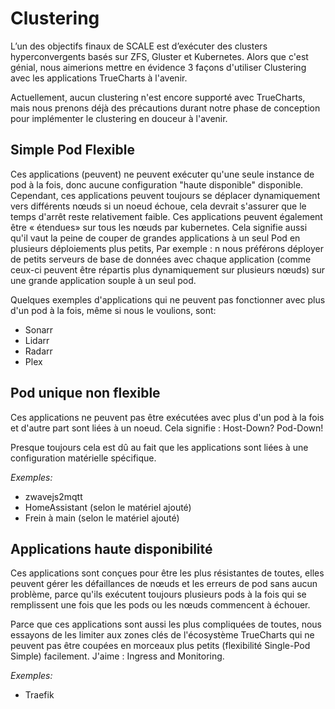 # Clustering

L’un des objectifs finaux de SCALE est d’exécuter des clusters hyperconvergents basés sur ZFS, Gluster et Kubernetes. Alors que c'est génial, nous aimerions mettre en évidence 3 façons d'utiliser Clustering avec les applications TrueCharts à l'avenir.

Actuellement, aucun clustering n'est encore supporté avec TrueCharts, mais nous prenons déjà des précautions durant notre phase de conception pour implémenter le clustering en douceur à l'avenir.

## Simple Pod Flexible

Ces applications (peuvent) ne peuvent exécuter qu'une seule instance de pod à la fois, donc aucune configuration "haute disponible" disponible. Cependant, ces applications peuvent toujours se déplacer dynamiquement vers différents nœuds si un noeud échoue, cela devrait s'assurer que le temps d'arrêt reste relativement faible. Ces applications peuvent également être « étendues» sur tous les nœuds par kubernetes. Cela signifie aussi qu'il vaut la peine de couper de grandes applications à un seul Pod en plusieurs déploiements plus petits, Par exemple : n nous préférons déployer de petits serveurs de base de données avec chaque application (comme ceux-ci peuvent être répartis plus dynamiquement sur plusieurs nœuds) sur une grande application souple à un seul pod.

Quelques exemples d'applications qui ne peuvent pas fonctionner avec plus d'un pod à la fois, même si nous le voulions, sont:

- Sonarr
- Lidarr
- Radarr
- Plex

## Pod unique non flexible

Ces applications ne peuvent pas être exécutées avec plus d'un pod à la fois et d'autre part sont liées à un noeud. Cela signifie : Host-Down? Pod-Down!

Presque toujours cela est dû au fait que les applications sont liées à une configuration matérielle spécifique.

*Exemples:*

- zwavejs2mqtt
- HomeAssistant (selon le matériel ajouté)
- Frein à main (selon le matériel ajouté)

## Applications haute disponibilité

Ces applications sont conçues pour être les plus résistantes de toutes, elles peuvent gérer les défaillances de nœuds et les erreurs de pod sans aucun problème, parce qu'ils exécutent toujours plusieurs pods à la fois qui se remplissent une fois que les pods ou les nœuds commencent à échouer.

Parce que ces applications sont aussi les plus compliquées de toutes, nous essayons de les limiter aux zones clés de l'écosystème TrueCharts qui ne peuvent pas être coupées en morceaux plus petits (flexibilité Single-Pod Simple) facilement. J'aime : Ingress and Monitoring.

*Exemples:*

- Traefik
